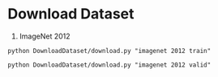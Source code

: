 # Download Dataset
1. ImageNet 2012

```python DownloadDataset/download.py "imagenet 2012 train"```

```python DownloadDataset/download.py "imagenet 2012 valid"```
